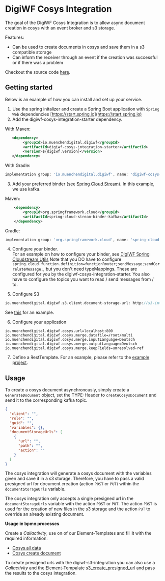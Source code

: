 # DigiWF Cosys Integration

The goal of the DigiWF Cosys Integration is to allow async document creation in cosys with an event broker and s3 storage.

Features:

* Can be used to create documents in cosys and save them in a s3 compatible storage
* Can inform the receiver through an event if the creation was successful or if there was a problem

Checkout the source code [here](../../../../digiwf-integrations/digiwf-cosys-integration).

## Getting started

Below is an example of how you can install and set up your service.

1. Use the spring initalizer and create a Spring Boot application with `Spring Web`
   dependencies [https://start.spring.io](https://start.spring.io)
2. Add the digiwf-cosys-integration-starter dependency.

With Maven:

```xml
   <dependency>
        <groupId>io.muenchendigital.digiwf</groupId>
        <artifactId>digiwf-cosys-integration-starter</artifactId>
        <version>${digiwf.version}</version>
   </dependency>
```

With Gradle:

```gradle
implementation group: 'io.muenchendigital.digiwf', name: 'digiwf-cosys-integration-starter', version: '${digiwf.version}'
```

3. Add your preferred binder (see [Spring Cloud Stream](https://spring.io/projects/spring-cloud-stream)). In this
   example, we use kafka.

Maven:

 ```xml
     <dependency>
         <groupId>org.springframework.cloud</groupId>
         <artifactId>spring-cloud-stream-binder-kafka</artifactId>
     </dependency>
```

Gradle:

```gradle
implementation group: 'org.springframework.cloud', name: 'spring-cloud-stream-binder-kafka'
```

4. Configure your binder.<br>
   For an example on how to configure your binder,
   see [DigiWF Spring Cloudstream Utils](https://github.com/it-at-m/digiwf-spring-cloudstream-utils#getting-started)
   Note that you DO have to
   configure ```spring.cloud.function.definition=functionRouter;sendMessage;sendCorrelateMessage;```, but you don't need
   typeMappings. These are configured for you by the digiwf-cosys-integration-starter. You also have to configure the
   topics you want to read / send messages from / to.

5. Configure S3

```gradle
io.muenchendigital.digiwf.s3.client.document-storage-url: http://s3-integration-url:port
```

See [this](https://github.com/it-at-m/digiwf-spring-cloudstream-utils) for an example.

6. Configure your application

```
io.muenchendigital.digiwf.cosys.url=localhost:800
io.muenchendigital.digiwf.cosys.merge.datafile=/root/multi
io.muenchendigital.digiwf.cosys.merge.inputLanguage=Deutsch
io.muenchendigital.digiwf.cosys.merge.outputLanguage=Deutsch
io.muenchendigital.digiwf.cosys.merge.keepFields=unresolved-ref
```

7. Define a RestTemplate. For an example, please refer to
   the [example project](https://github.com/it-at-m/digiwf-cosys-integration/tree/dev/example).

## Usage

To create a cosys document asynchronously, simply create a `GenerateDocument` object, set the TYPE-Header
to `createCosysDocument` and send it to the corresponding kafka topic.

```json
{
  "client": "",
  "role": "",
  "guid": "",
  "variables": {},
  "documentStorageUrls": [
    {
      "url": "",
      "path": "",
      "action": ""
    }
  ]
}
```

The cosys integration will generate a cosys document with the variables given and save it in a s3 storage.
Therefore, you have to pass a valid presigned url for document creation (action `POST` or `PUT`) within the `documentStorageUrls` variable.

The cosys integration only accepts a single presigned url in the `documentStorageUrls` variable with the action `POST` or `PUT`.
The action `POST` is used for the creation of new files in the s3 storage and the action `PUT` to override an already existing document.

**Usage in bpmn processes**

Create a *Callactivity*, use on of our Element-Templates and fill it with the required information:

* [Cosys all data](src/.vuepress/public/element-template/cosys-alle-daten.json)
* [Cosys create document](src/.vuepress/public/element-template/cosys-dokument-erstellen.json)

To create presigend urls with the digiwf-s3-integration you can also use a *Callactivity* and the Element-Tempalate [s3_create_presigned_url](src/.vuepress/public/element-template/s3_create_presigned_url_template.json) and pass the results to the cosys integration.
